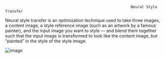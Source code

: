                                                              Neural Style Transfer



Neural style transfer is an optimization technique used to take three images, a content image, a style reference image (such as an artwork by a famous painter), and the input image you want to style — and blend them together such that the input image is transformed to look like the content image, but “painted” in the style of the style image.

![image](https://user-images.githubusercontent.com/49324230/135998517-8f8bf8a5-30a8-4204-acc3-700efe110e9c.png)
